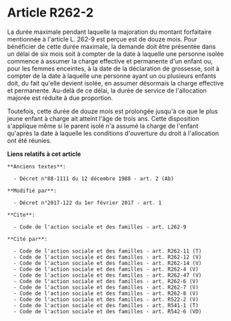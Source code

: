 # Article R262-2

La durée maximale pendant laquelle la majoration du montant forfaitaire mentionnée à l'article L. 262-9 est perçue est de
douze mois. Pour bénéficier de cette durée maximale, la demande doit être présentée dans un délai de six mois soit à compter
de la date à laquelle une personne isolée commence à assumer la charge effective et permanente d'un enfant ou, pour les
femmes enceintes, à la date de la déclaration de grossesse, soit à compter de la date à laquelle une personne ayant un ou
plusieurs enfants doit, du fait qu'elle devient isolée, en assumer désormais la charge effective et permanente. Au-delà de ce
délai, la durée de service de l'allocation majorée est réduite à due proportion. 

Toutefois, cette durée de douze mois est prolongée jusqu'à ce que le plus jeune enfant à charge ait atteint l'âge de trois
ans. Cette disposition s'applique même si le parent isolé n'a assumé la charge de l'enfant qu'après la date à laquelle les
conditions d'ouverture du droit à l'allocation ont été réunies.

**Liens relatifs à cet article**

	**Anciens textes**:

	  - Décret n°88-1111 du 12 décembre 1988 - art. 2 (Ab)

	**Modifié par**:

	  - Décret n°2017-122 du 1er février 2017 - art. 1

	**Cite**:

	  - Code de l'action sociale et des familles - art. L262-9

	**Cité par**:

	  - Code de l'action sociale et des familles - art. R262-11 (T)
	  - Code de l'action sociale et des familles - art. R262-12 (V)
	  - Code de l'action sociale et des familles - art. R262-14 (V)
	  - Code de l'action sociale et des familles - art. R262-4 (V)
	  - Code de l'action sociale et des familles - art. R262-47 (V)
	  - Code de l'action sociale et des familles - art. R262-6 (V)
	  - Code de l'action sociale et des familles - art. R262-7 (V)
	  - Code de l'action sociale et des familles - art. R262-8 (V)
	  - Code de l'action sociale et des familles - art. R522-2 (V)
	  - Code de l'action sociale et des familles - art. R541-1 (T)
	  - Code de l'action sociale et des familles - art. R542-6 (VD)
